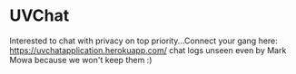 # UVChat
Interested to chat with privacy on top priority...Connect your gang here: https://uvchatapplication.herokuapp.com/ 
chat logs unseen even by Mark Mowa because we won't keep them :)
